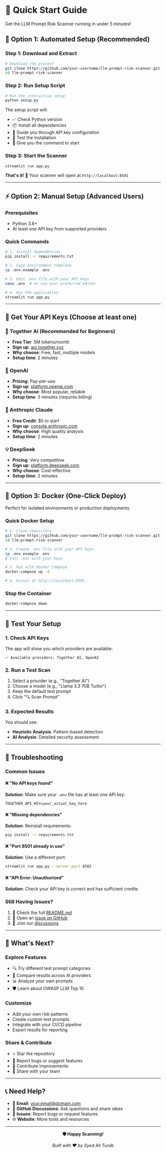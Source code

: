 # 🚀 Quick Start Guide

Get the LLM Prompt Risk Scanner running in under 5 minutes!

## 🎯 Option 1: Automated Setup (Recommended)

### Step 1: Download and Extract
```bash
# Download the project
git clone https://github.com/your-username/llm-prompt-risk-scanner.git
cd llm-prompt-risk-scanner
```

### Step 2: Run Setup Script
```bash
# Run the interactive setup
python setup.py
```

The setup script will:
- ✅ Check Python version
- 📦 Install all dependencies
- 🔑 Guide you through API key configuration
- 🧪 Test the installation
- 🚀 Give you the command to start

### Step 3: Start the Scanner
```bash
streamlit run app.py
```

**That's it!** 🎉 Your scanner will open at `http://localhost:8501`

---

## ⚡ Option 2: Manual Setup (Advanced Users)

### Prerequisites
- Python 3.8+
- At least one API key from supported providers

### Quick Commands
```bash
# 1. Install dependencies
pip install -r requirements.txt

# 2. Copy environment template
cp .env.example .env

# 3. Edit .env file with your API keys
nano .env  # or use your preferred editor

# 4. Run the application
streamlit run app.py
```

---

## 🔑 Get Your API Keys (Choose at least one)

### 🌟 Together AI (Recommended for Beginners)
- **Free Tier**: 5M tokens/month
- **Sign up**: [api.together.xyz](https://api.together.xyz)
- **Why choose**: Free, fast, multiple models
- **Setup time**: 2 minutes

### 🤖 OpenAI
- **Pricing**: Pay-per-use
- **Sign up**: [platform.openai.com](https://platform.openai.com)
- **Why choose**: Most popular, reliable
- **Setup time**: 3 minutes (requires billing)

### 🧠 Anthropic Claude
- **Free Credit**: $5 to start
- **Sign up**: [console.anthropic.com](https://console.anthropic.com)
- **Why choose**: High quality analysis
- **Setup time**: 2 minutes

### 💡 DeepSeek
- **Pricing**: Very competitive
- **Sign up**: [platform.deepseek.com](https://platform.deepseek.com)
- **Why choose**: Cost-effective
- **Setup time**: 2 minutes

---

## 🐳 Option 3: Docker (One-Click Deploy)

Perfect for isolated environments or production deployments.

### Quick Docker Setup
```bash
# 1. Clone repository
git clone https://github.com/your-username/llm-prompt-risk-scanner.git
cd llm-prompt-risk-scanner

# 2. Create .env file with your API keys
cp .env.example .env
# Edit .env with your keys

# 3. Run with Docker Compose
docker-compose up -d

# 4. Access at http://localhost:8501
```

### Stop the Container
```bash
docker-compose down
```

---

## 🧪 Test Your Setup

### 1. Check API Keys
The app will show you which providers are available:
```
✅ Available providers: Together AI, OpenAI
```

### 2. Run a Test Scan
1. Select a provider (e.g., "Together AI")
2. Choose a model (e.g., "Llama 3.3 70B Turbo")
3. Keep the default test prompt
4. Click "🔍 Scan Prompt"

### 3. Expected Results
You should see:
- **Heuristic Analysis**: Pattern-based detection
- **AI Analysis**: Detailed security assessment

---

## 🚨 Troubleshooting

### Common Issues

#### ❌ "No API keys found"
**Solution**: Make sure your `.env` file has at least one API key:
```env
TOGETHER_API_KEY=your_actual_key_here
```

#### ❌ "Missing dependencies"
**Solution**: Reinstall requirements:
```bash
pip install -r requirements.txt
```

#### ❌ "Port 8501 already in use"
**Solution**: Use a different port:
```bash
streamlit run app.py --server.port 8502
```

#### ❌ "API Error: Unauthorized"
**Solution**: Check your API key is correct and has sufficient credits

### Still Having Issues?
1. 📖 Check the full [README.md](README.md)
2. 🐛 Open an [issue on GitHub](https://github.com/your-username/llm-prompt-risk-scanner/issues)
3. 💬 Join our [discussions](https://github.com/your-username/llm-prompt-risk-scanner/discussions)

---

## 🎯 What's Next?

### Explore Features
- 🔍 Try different test prompt categories
- 🤖 Compare results across AI providers
- 📊 Analyze your own prompts
- 🛡️ Learn about OWASP LLM Top 10

### Customize
- Add your own risk patterns
- Create custom test prompts
- Integrate with your CI/CD pipeline
- Export results for reporting

### Share & Contribute
- ⭐ Star the repository
- 🐛 Report bugs or suggest features
- 🤝 Contribute improvements
- 📢 Share with your team

---

## 📞 Need Help?

- 📧 **Email**: your.email@domain.com
- 💬 **GitHub Discussions**: Ask questions and share ideas
- 🐛 **Issues**: Report bugs or request features
- 🌐 **Website**: More tools and resources

---

<div align="center">

**🛡️ Happy Scanning!**

*Built with ❤️ by Syed Ali Turab*

</div>